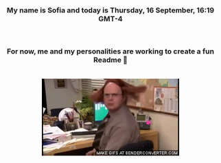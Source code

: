 


<div align="center">
<h3 >My name is Sofia and today is Thursday, 16 September, 16:19 GMT-4</h3><br>
<h3 >For now, me and my personalities are working to create a fun Readme 👋
</h3><br>
<img src='img/dwight.gif' alt='working...'/>
</div>
